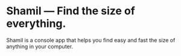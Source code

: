 # Shamil — Find the size of everything.
Shamil is a console app that helps you find easy and fast the size of anything in your computer.

